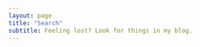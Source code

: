 ```yaml
---
layout: page
title: "Search"
subtitle: Feeling lost? Look for things in my blog.
---
```


<div id="search-box">
    <script>
    (function() {
        var cx = '003834343942140909752:amuw_ul2fl0';
        var gcse = document.createElement('script');
        gcse.type = 'text/javascript';
        gcse.async = true;
        gcse.src = 'https://cse.google.com/cse.js?cx=' + cx;
        var s = document.getElementsByTagName('script')[0];
        s.parentNode.insertBefore(gcse, s);
    })();
    </script>
    <gcse:search></gcse:search>
</div>
